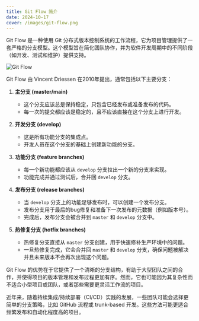 ```yaml
---
title: Git Flow 简介
date: 2024-10-17
cover: /images/git-flow.png
---
```



Git Flow 是一种使用 Git 分布式版本控制系统的工作流程，它为项目管理提供了一套严格的分支模型。这个模型旨在简化团队协作，并为软件开发周期中的不同阶段（如开发、测试和维护）提供支持。

![Git Flow](/images/git-flow.png)

Git Flow 由 Vincent Driessen 在2010年提出，通常包括以下主要分支：

1. **主分支 (master/main)**
   - 这个分支应该总是保持稳定，只包含已经发布或准备发布的代码。
   - 每一次的提交都应该是稳定的，且不应该直接在这个分支上进行开发。

2. **开发分支 (develop)**
   - 这是所有功能分支的集成点。
   - 开发人员在这个分支的基础上创建新功能的分支。

3. **功能分支 (feature branches)**
   - 每一个新功能都应该从 `develop` 分支拉出一个新的分支来实现。
   - 功能完成并通过测试后，合并回 `develop` 分支。

4. **发布分支 (release branches)**
   - 当 `develop` 分支上的功能足够发布时，可以创建一个发布分支。
   - 发布分支用于最后的bug修复和准备下一次发布的元数据（例如版本号）。
   - 完成后，发布分支会被合并到 `master` 和 `develop` 分支中。

5. **热修复分支 (hotfix branches)**
   - 热修复分支直接从 `master` 分支创建，用于快速修补生产环境中的问题。
   - 一旦热修复完成，它会合并回 `master` 和 `develop` 分支，确保问题被解决并且未来版本不会再次出现这个问题。

Git Flow 的优势在于它提供了一个清晰的分支结构，有助于大型团队之间的合作，并使得项目的版本管理和发布过程更加有序。然而，它也可能因为其复杂性而不适合小型项目或团队，或者那些需要更灵活工作流的项目。

近年来，随着持续集成/持续部署（CI/CD）实践的发展，一些团队可能会选择更简单的分支策略，比如 GitHub 流程或 trunk-based 开发。这些方法可能更适合频繁发布和自动化程度高的项目。